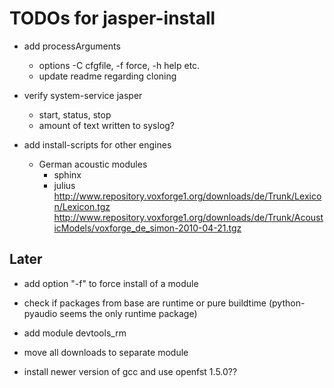 TODOs for jasper-install
========================

- add processArguments
  - options -C cfgfile, -f force, -h help etc.
  - update readme regarding cloning

- verify system-service jasper
  * start, status, stop
  * amount of text written to syslog?

- add install-scripts for other engines
  * German acoustic modules
    - sphinx
    - julius
      http://www.repository.voxforge1.org/downloads/de/Trunk/Lexicon/Lexicon.tgz
     http://www.repository.voxforge1.org/downloads/de/Trunk/AcousticModels/voxforge_de_simon-2010-04-21.tgz

Later
-----

- add option "-f" to force install of a module

- check if packages from base are runtime or pure buildtime
  (python-pyaudio seems the only runtime package)

- add module devtools_rm

- move all downloads to separate module

- install newer version of gcc and use openfst 1.5.0??
